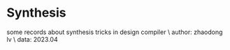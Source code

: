 # Synthesis
some records about synthesis tricks in design compiler \\
author: zhaodong lv \\
data: 2023.04
